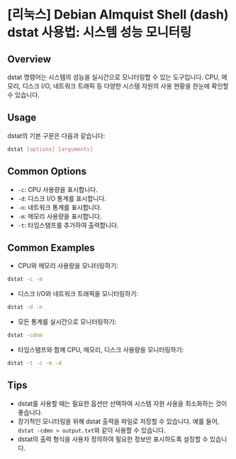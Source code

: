 # [리눅스] Debian Almquist Shell (dash) dstat 사용법: 시스템 성능 모니터링

## Overview
dstat 명령어는 시스템의 성능을 실시간으로 모니터링할 수 있는 도구입니다. CPU, 메모리, 디스크 I/O, 네트워크 트래픽 등 다양한 시스템 자원의 사용 현황을 한눈에 확인할 수 있습니다.

## Usage
dstat의 기본 구문은 다음과 같습니다:
```bash
dstat [options] [arguments]
```

## Common Options
- `-c`: CPU 사용량을 표시합니다.
- `-d`: 디스크 I/O 통계를 표시합니다.
- `-n`: 네트워크 통계를 표시합니다.
- `-m`: 메모리 사용량을 표시합니다.
- `-t`: 타임스탬프를 추가하여 출력합니다.

## Common Examples
- CPU와 메모리 사용량을 모니터링하기:
```bash
dstat -c -m
```

- 디스크 I/O와 네트워크 트래픽을 모니터링하기:
```bash
dstat -d -n
```

- 모든 통계를 실시간으로 모니터링하기:
```bash
dstat -cdnm
```

- 타임스탬프와 함께 CPU, 메모리, 디스크 사용량을 모니터링하기:
```bash
dstat -t -c -m -d
```

## Tips
- dstat를 사용할 때는 필요한 옵션만 선택하여 시스템 자원 사용을 최소화하는 것이 좋습니다.
- 장기적인 모니터링을 위해 dstat 출력을 파일로 저장할 수 있습니다. 예를 들어, `dstat -cdmn > output.txt`와 같이 사용할 수 있습니다.
- dstat의 출력 형식을 사용자 정의하여 필요한 정보만 표시하도록 설정할 수 있습니다.